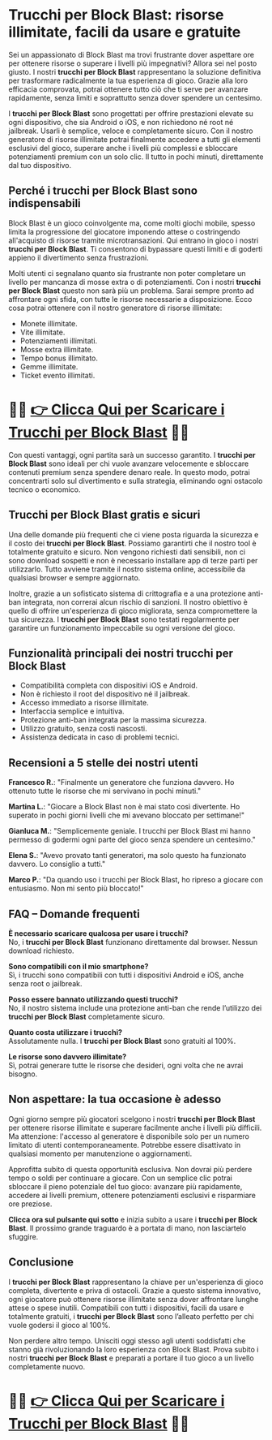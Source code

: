 <h1>Trucchi per Block Blast: risorse illimitate, facili da usare e gratuite</h1>

<p>Sei un appassionato di Block Blast ma trovi frustrante dover aspettare ore per ottenere risorse o superare i livelli più impegnativi? Allora sei nel posto giusto. I nostri <strong>trucchi per Block Blast</strong> rappresentano la soluzione definitiva per trasformare radicalmente la tua esperienza di gioco. Grazie alla loro efficacia comprovata, potrai ottenere tutto ciò che ti serve per avanzare rapidamente, senza limiti e soprattutto senza dover spendere un centesimo.</p>

<p>I <strong>trucchi per Block Blast</strong> sono progettati per offrire prestazioni elevate su ogni dispositivo, che sia Android o iOS, e non richiedono né root né jailbreak. Usarli è semplice, veloce e completamente sicuro. Con il nostro generatore di risorse illimitate potrai finalmente accedere a tutti gli elementi esclusivi del gioco, superare anche i livelli più complessi e sbloccare potenziamenti premium con un solo clic. Il tutto in pochi minuti, direttamente dal tuo dispositivo.</p>

<h2>Perché i trucchi per Block Blast sono indispensabili</h2>

<p>Block Blast è un gioco coinvolgente ma, come molti giochi mobile, spesso limita la progressione del giocatore imponendo attese o costringendo all'acquisto di risorse tramite microtransazioni. Qui entrano in gioco i nostri <strong>trucchi per Block Blast</strong>. Ti consentono di bypassare questi limiti e di goderti appieno il divertimento senza frustrazioni.</p>

<p>Molti utenti ci segnalano quanto sia frustrante non poter completare un livello per mancanza di mosse extra o di potenziamenti. Con i nostri <strong>trucchi per Block Blast</strong> questo non sarà più un problema. Sarai sempre pronto ad affrontare ogni sfida, con tutte le risorse necessarie a disposizione. Ecco cosa potrai ottenere con il nostro generatore di risorse illimitate:</p>

<ul>
  <li>Monete illimitate.</li>
  <li>Vite illimitate.</li>
  <li>Potenziamenti illimitati.</li>
  <li>Mosse extra illimitate.</li>
  <li>Tempo bonus illimitato.</li>
  <li>Gemme illimitate.</li>
  <li>Ticket evento illimitati.</li>
</ul>

# 🔴🔴 **[👉 Clicca Qui per Scaricare i Trucchi per Block Blast](https://rebrand.ly/NovaGiochi)** 🔴🔴

<p>Con questi vantaggi, ogni partita sarà un successo garantito. I <strong>trucchi per Block Blast</strong> sono ideali per chi vuole avanzare velocemente e sbloccare contenuti premium senza spendere denaro reale. In questo modo, potrai concentrarti solo sul divertimento e sulla strategia, eliminando ogni ostacolo tecnico o economico.</p>

<h2>Trucchi per Block Blast gratis e sicuri</h2>

<p>Una delle domande più frequenti che ci viene posta riguarda la sicurezza e il costo dei <strong>trucchi per Block Blast</strong>. Possiamo garantirti che il nostro tool è totalmente gratuito e sicuro. Non vengono richiesti dati sensibili, non ci sono download sospetti e non è necessario installare app di terze parti per utilizzarlo. Tutto avviene tramite il nostro sistema online, accessibile da qualsiasi browser e sempre aggiornato.</p>

<p>Inoltre, grazie a un sofisticato sistema di crittografia e a una protezione anti-ban integrata, non correrai alcun rischio di sanzioni. Il nostro obiettivo è quello di offrire un'esperienza di gioco migliorata, senza compromettere la tua sicurezza. I <strong>trucchi per Block Blast</strong> sono testati regolarmente per garantire un funzionamento impeccabile su ogni versione del gioco.</p>

<h2>Funzionalità principali dei nostri trucchi per Block Blast</h2>

<ul>
  <li>Compatibilità completa con dispositivi iOS e Android.</li>
  <li>Non è richiesto il root del dispositivo né il jailbreak.</li>
  <li>Accesso immediato a risorse illimitate.</li>
  <li>Interfaccia semplice e intuitiva.</li>
  <li>Protezione anti-ban integrata per la massima sicurezza.</li>
  <li>Utilizzo gratuito, senza costi nascosti.</li>
  <li>Assistenza dedicata in caso di problemi tecnici.</li>
</ul>

<h2>Recensioni a 5 stelle dei nostri utenti</h2>

<p><strong>Francesco R.</strong>: "Finalmente un generatore che funziona davvero. Ho ottenuto tutte le risorse che mi servivano in pochi minuti."</p>
<p><strong>Martina L.</strong>: "Giocare a Block Blast non è mai stato così divertente. Ho superato in pochi giorni livelli che mi avevano bloccato per settimane!"</p>
<p><strong>Gianluca M.</strong>: "Semplicemente geniale. I trucchi per Block Blast mi hanno permesso di godermi ogni parte del gioco senza spendere un centesimo."</p>
<p><strong>Elena S.</strong>: "Avevo provato tanti generatori, ma solo questo ha funzionato davvero. Lo consiglio a tutti."</p>
<p><strong>Marco P.</strong>: "Da quando uso i trucchi per Block Blast, ho ripreso a giocare con entusiasmo. Non mi sento più bloccato!"</p>

<h2>FAQ – Domande frequenti</h2>

<p><strong>È necessario scaricare qualcosa per usare i trucchi?</strong><br>
No, i <strong>trucchi per Block Blast</strong> funzionano direttamente dal browser. Nessun download richiesto.</p>

<p><strong>Sono compatibili con il mio smartphone?</strong><br>
Sì, i trucchi sono compatibili con tutti i dispositivi Android e iOS, anche senza root o jailbreak.</p>

<p><strong>Posso essere bannato utilizzando questi trucchi?</strong><br>
No, il nostro sistema include una protezione anti-ban che rende l’utilizzo dei <strong>trucchi per Block Blast</strong> completamente sicuro.</p>

<p><strong>Quanto costa utilizzare i trucchi?</strong><br>
Assolutamente nulla. I <strong>trucchi per Block Blast</strong> sono gratuiti al 100%.</p>

<p><strong>Le risorse sono davvero illimitate?</strong><br>
Sì, potrai generare tutte le risorse che desideri, ogni volta che ne avrai bisogno.</p>

<h2>Non aspettare: la tua occasione è adesso</h2>

<p>Ogni giorno sempre più giocatori scelgono i nostri <strong>trucchi per Block Blast</strong> per ottenere risorse illimitate e superare facilmente anche i livelli più difficili. Ma attenzione: l'accesso al generatore è disponibile solo per un numero limitato di utenti contemporaneamente. Potrebbe essere disattivato in qualsiasi momento per manutenzione o aggiornamenti.</p>

<p>Approfitta subito di questa opportunità esclusiva. Non dovrai più perdere tempo o soldi per continuare a giocare. Con un semplice clic potrai sbloccare il pieno potenziale del tuo gioco: avanzare più rapidamente, accedere ai livelli premium, ottenere potenziamenti esclusivi e risparmiare ore preziose.</p>

<p><strong>Clicca ora sul pulsante qui sotto</strong> e inizia subito a usare i <strong>trucchi per Block Blast</strong>. Il prossimo grande traguardo è a portata di mano, non lasciartelo sfuggire.</p>

<h2>Conclusione</h2>

<p>I <strong>trucchi per Block Blast</strong> rappresentano la chiave per un'esperienza di gioco completa, divertente e priva di ostacoli. Grazie a questo sistema innovativo, ogni giocatore può ottenere risorse illimitate senza dover affrontare lunghe attese o spese inutili. Compatibili con tutti i dispositivi, facili da usare e totalmente gratuiti, i <strong>trucchi per Block Blast</strong> sono l’alleato perfetto per chi vuole godersi il gioco al 100%.</p>

<p>Non perdere altro tempo. Unisciti oggi stesso agli utenti soddisfatti che stanno già rivoluzionando la loro esperienza con Block Blast. Prova subito i nostri <strong>trucchi per Block Blast</strong> e preparati a portare il tuo gioco a un livello completamente nuovo.</p>

# 🔴🔴 **[👉 Clicca Qui per Scaricare i Trucchi per Block Blast](https://rebrand.ly/NovaGiochi)** 🔴🔴
